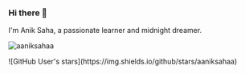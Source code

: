 ### Hi there 👋

I'm Anik Saha, a passionate learner and midnight dreamer. 

<p align="left"> <img src="https://komarev.com/ghpvc/?username=aaniksahaa&label=Profile%20views&color=0e75b6&style=flat" alt="aaniksahaa" /> </p>
![GitHub User's stars](https://img.shields.io/github/stars/aaniksahaa)

<!--
**aaniksahaa/aaniksahaa** is a ✨ _special_ ✨ repository because its `README.md` (this file) appears on your GitHub profile.

Here are some ideas to get you started:

- 🔭 I’m currently working on ...
- 🌱 I’m currently learning ...
- 👯 I’m looking to collaborate on ...
- 🤔 I’m looking for help with ...
- 💬 Ask me about ...
- 📫 How to reach me: ...
- 😄 Pronouns: ...
- ⚡ Fun fact: ...
-->
